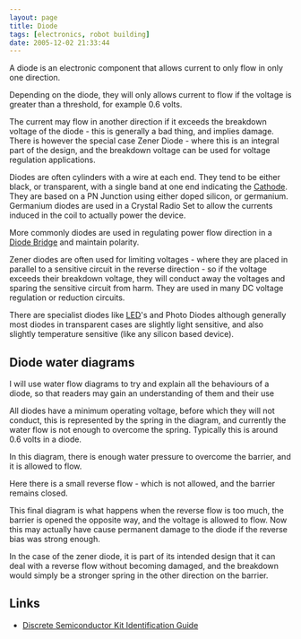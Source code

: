 ```yaml
---
layout: page
title: Diode
tags: [electronics, robot building]
date: 2005-12-02 21:33:44
---
```

A diode is an electronic component that allows current to only flow in only one direction.

Depending on the diode, they will only allows current to flow if the voltage is greater than a threshold, for example 0.6 volts.

The current may flow in another direction if it exceeds the breakdown voltage of the diode - this is generally a bad thing, and implies damage. There is however the special case Zener Diode - where this is an integral part of the design, and the breakdown voltage can be used for voltage regulation applications.

Diodes are often cylinders with a wire at each end. They tend to be either black, or transparent, with a single band at one end indicating the [Cathode](/wiki/cathode.html "The Negative Electrode"). They are based on a PN Junction using either doped silicon, or germanium. Germanium diodes are used in a Crystal Radio Set to allow the currents induced in the coil to actually power the device.

More commonly diodes are used in regulating power flow direction in a [Diode Bridge](/wiki/diode_bridge.html "Diode Bridge") and maintain polarity.

Zener diodes are often used for limiting voltages - where they are placed in parallel to a sensitive circuit in the reverse direction - so if the voltage exceeds their breakdown voltage, they will conduct away the voltages and sparing the sensitive circuit from harm. They are used in many DC voltage regulation or reduction circuits.

There are specialist diodes like [LED](/wiki/led.html "Light Emitting Diode")'s and Photo Diodes although generally most diodes in transparent cases are slightly light sensitive, and also slightly temperature sensitive (like any silicon based device).

## Diode water diagrams

I will use water flow diagrams to try and explain all the behaviours of a diode, so that readers may gain an understanding of them and their use

All diodes have a minimum operating voltage, before which they will not conduct, this is represented by the spring in the diagram, and currently the water flow is not enough to overcome the spring. Typically this is around 0.6 volts in a diode.

In this diagram, there is enough water pressure to overcome the barrier, and it is allowed to flow.

Here there is a small reverse flow - which is not allowed, and the barrier remains closed.

This final diagram is what happens when the reverse flow is too much, the barrier is opened the opposite way, and the voltage is allowed to flow. Now this may actually have cause permanent damage to the diode if the reverse bias was strong enough.

In the case of the zener diode, it is part of its intended design that it can deal with a reverse flow without becoming damaged, and the breakdown would simply be a stronger spring in the other direction on the barrier.

## Links

* [Discrete Semiconductor Kit Identification Guide](https://learn.sparkfun.com/tutorials/discrete-semiconductor-kit-identification-guide/diodes)
